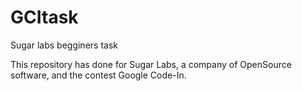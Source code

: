 # GCItask
Sugar labs begginers task

This repository has done for Sugar Labs, a company of OpenSource software, and the contest Google Code-In.
